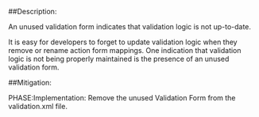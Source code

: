 ##Description:

An unused validation form indicates that validation logic is not up-to-date.

It is easy for developers to forget to update validation logic when they remove or rename action form mappings. One indication that validation logic is not being properly maintained is the presence of an unused validation form.

##Mitigation:


PHASE:Implementation:
Remove the unused Validation Form from the validation.xml file.

